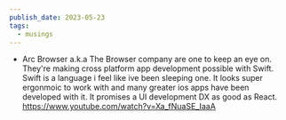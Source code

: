 ```yaml
---
publish_date: 2023-05-23
tags:
  - musings
---
```

- Arc Browser a.k.a The Browser company are one to keep an eye on. They're making cross platform app development possible with Swift. Swift is a language i feel like ive been sleeping one. It looks super ergonmoic to work with and many greater ios apps have been developed with it. It promises a UI development DX as good as React.
  https://www.youtube.com/watch?v=Xa_fNuaSE_IaaA
